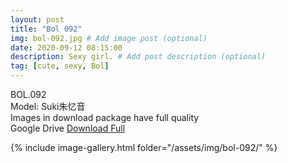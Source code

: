 ```yaml
---
layout: post
title: "Bol 092"
img: bol-092.jpg # Add image post (optional)
date: 2020-09-12 08:15:00
description: Sexy girl. # Add post description (optional)
tag: [cute, sexy, Bol]
---
```

BOL.092  
Model: Suki朱忆音                                                    
Images in download package have full quality                    
Google Drive [Download Full](http://gestyy.com/eev6V6)

{% include image-gallery.html folder="/assets/img/bol-092/" %}
